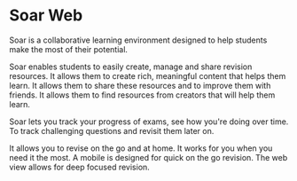 # Soar Web

Soar is a collaborative learning environment designed to help students make the most of their potential.

Soar enables students to easily create, manage and share revision resources. It allows them to create rich, meaningful content that helps them learn. It allows them to share these resources and to improve them with friends. It allows them to find resources from creators that will help them learn.

Soar lets you track your progress of exams, see how you're doing over time. To track challenging questions and revisit them later on.

It allows you to revise on the go and at home. It works for you when you need it the most. A mobile is designed for quick on the go revision. The web view allows for deep focused revision.